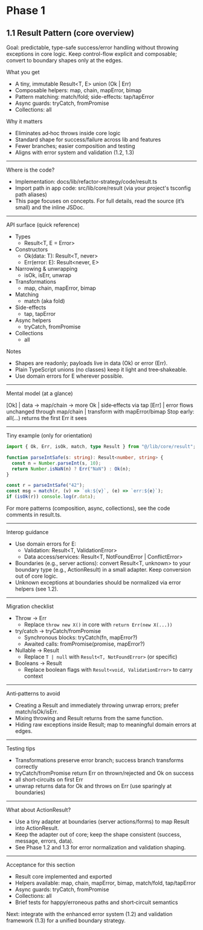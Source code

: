 # Phase 1

## 1.1 Result Pattern (core overview)

Goal: predictable, type-safe success/error handling without throwing exceptions in core logic. Keep control-flow explicit and composable; convert to boundary shapes only at the edges.

What you get

- A tiny, immutable Result<T, E> union (Ok | Err)
- Composable helpers: map, chain, mapError, bimap
- Pattern matching: match/fold; side-effects: tap/tapError
- Async guards: tryCatch, fromPromise
- Collections: all

Why it matters

- Eliminates ad‑hoc throws inside core logic
- Standard shape for success/failure across lib and features
- Fewer branches; easier composition and testing
- Aligns with error system and validation (1.2, 1.3)

---

Where is the code?

- Implementation: docs/lib/refactor-strategy/code/result.ts
- Import path in app code: src/lib/core/result (via your project's tsconfig path aliases)
- This page focuses on concepts. For full details, read the source (it’s small) and the inline JSDoc.

---

API surface (quick reference)

- Types
  - Result<T, E = Error>
- Constructors
  - Ok<T>(data: T): Result<T, never>
  - Err<E>(error: E): Result<never, E>
- Narrowing & unwrapping
  - isOk, isErr, unwrap
- Transformations
  - map, chain, mapError, bimap
- Matching
  - match (aka fold)
- Side-effects
  - tap, tapError
- Async helpers
  - tryCatch, fromPromise
- Collections
  - all

Notes

- Shapes are readonly; payloads live in data (Ok) or error (Err).
- Plain TypeScript unions (no classes) keep it light and tree‑shakeable.
- Use domain errors for E wherever possible.

---

Mental model (at a glance)

[Ok]
  | data -> map/chain -> more Ok
  | side‑effects via tap
[Err]
  | error flows unchanged through map/chain
  | transform with mapError/bimap
Stop early: all(...) returns the first Err it sees

---

Tiny example (only for orientation)

```ts
import { Ok, Err, isOk, match, type Result } from "@/lib/core/result";

function parseIntSafe(s: string): Result<number, string> {
  const n = Number.parseInt(s, 10);
  return Number.isNaN(n) ? Err("NaN") : Ok(n);
}

const r = parseIntSafe("42");
const msg = match(r, (v) => `ok:${v}`, (e) => `err:${e}`);
if (isOk(r)) console.log(r.data);
```

For more patterns (composition, async, collections), see the code comments in result.ts.

---

Interop guidance

- Use domain errors for E:
  - Validation: Result<T, ValidationError>
  - Data access/services: Result<T, NotFoundError | ConflictError>
- Boundaries (e.g., server actions): convert Result<T, unknown> to your boundary type (e.g., ActionResult) in a small adapter. Keep conversion out of core logic.
- Unknown exceptions at boundaries should be normalized via error helpers (see 1.2).

---

Migration checklist

- Throw -> Err
  - Replace `throw new X()` in core with `return Err(new X(...))`
- try/catch -> tryCatch/fromPromise
  - Synchronous blocks: tryCatch(fn, mapError?)
  - Awaited calls: fromPromise(promise, mapError?)
- Nullable -> Result
  - Replace `T | null` with `Result<T, NotFoundError>` (or specific)
- Booleans -> Result
  - Replace boolean flags with `Result<void, ValidationError>` to carry context

---

Anti‑patterns to avoid

- Creating a Result and immediately throwing unwrap errors; prefer match/isOk/isErr.
- Mixing throwing and Result returns from the same function.
- Hiding raw exceptions inside Result; map to meaningful domain errors at edges.

---

Testing tips

- Transformations preserve error branch; success branch transforms correctly
- tryCatch/fromPromise return Err on thrown/rejected and Ok on success
- all short‑circuits on first Err
- unwrap returns data for Ok and throws on Err (use sparingly at boundaries)

---

What about ActionResult?

- Use a tiny adapter at boundaries (server actions/forms) to map Result into ActionResult<T>.
- Keep the adapter out of core; keep the shape consistent (success, message, errors, data).
- See Phase 1.2 and 1.3 for error normalization and validation shaping.

---

Acceptance for this section

- Result core implemented and exported
- Helpers available: map, chain, mapError, bimap, match/fold, tap/tapError
- Async guards: tryCatch, fromPromise
- Collections: all
- Brief tests for happy/erroneous paths and short‑circuit semantics

Next: integrate with the enhanced error system (1.2) and validation framework (1.3) for a unified boundary strategy.
